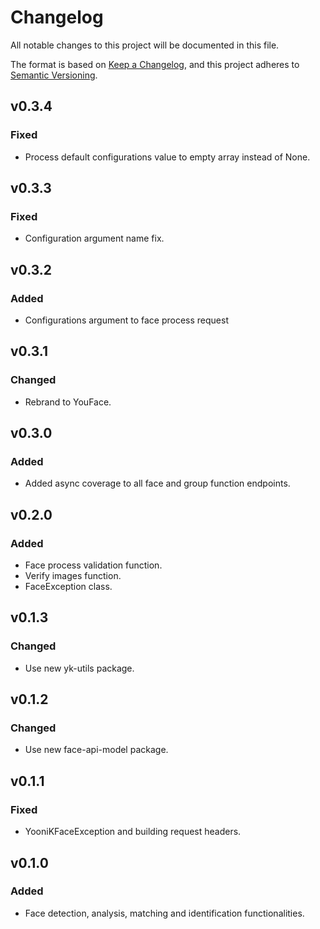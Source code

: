 # Changelog

All notable changes to this project will be documented in this file.

The format is based on [Keep a Changelog](https://keepachangelog.com/en/1.0.0/),
and this project adheres to [Semantic Versioning](https://semver.org/spec/v2.0.0.html).

## v0.3.4

### Fixed

- Process default configurations value to empty array instead of None.

## v0.3.3

### Fixed

- Configuration argument name fix.

## v0.3.2

### Added

- Configurations argument to face process request

## v0.3.1

### Changed

- Rebrand to YouFace.

## v0.3.0

### Added

- Added async coverage to all face and group function endpoints.

## v0.2.0

### Added

- Face process validation function.
- Verify images function.
- FaceException class.

## v0.1.3

### Changed

- Use new yk-utils package.

## v0.1.2

### Changed

- Use new face-api-model package.

## v0.1.1

### Fixed

- YooniKFaceException and building request headers.

## v0.1.0

### Added

- Face detection, analysis, matching and identification functionalities.

